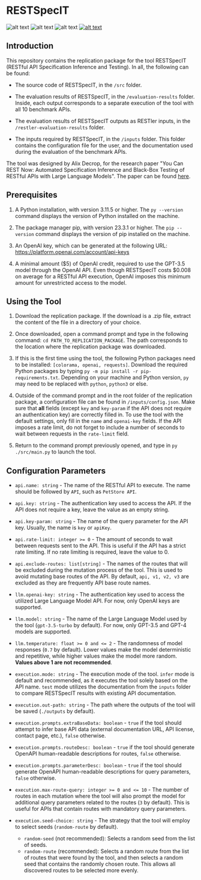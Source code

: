 # RESTSpecIT
![alt text](https://img.shields.io/badge/Version-1.0-orange.svg) ![alt text](https://img.shields.io/badge/LLM-GPT--3.5_|_GPT--4-purple.svg) ![alt text](https://img.shields.io/badge/Minimal_User_Input-API_Name,_OpenAI_Key-brightgreen.svg)  [![alt text](https://img.shields.io/badge/LinkedIn-blue.svg)](https://www.linkedin.com/in/alix-decrop)

## Introduction

This repository contains the replication package for the tool RESTSpecIT (RESTful API Specification Inference and Testing). In all, the following can be found:

- The source code of RESTSpecIT, in the `/src` folder.

- The evaluation results of RESTSpecIT, in the `/evaluation-results` folder. Inside, each output corresponds to a separate execution of the tool with all 10 benchmark APIs.

- The evaluation results of RESTSpecIT outputs as RESTler inputs, in the `/restler-evaluation-results` folder.

- The inputs required by RESTSpecIT, in the `/inputs` folder. This folder contains the configuration file for the user, and the documentation used during the evaluation of the benchmark APIs.

The tool was designed by Alix Decrop, for the research paper "You Can REST Now: Automated Specification Inference and Black-Box Testing of RESTful APIs with Large Language Models". The paper can be found [here](https://arxiv.org/abs/2402.05102).

## Prerequisites

1. A Python installation, with version 3.11.5 or higher. The `py --version` command displays the version of Python installed on the machine.

2. The package manager pip, with version 23.3.1 or higher. The `pip --version` command displays the version of pip installed on the machine.

3. An OpenAI key, which can be generated at the following URL: https://platform.openai.com/account/api-keys

4. A minimal amount ($5) of OpenAI credit, required to use the GPT-3.5 model through the OpenAI API. Even though RESTSpecIT costs $0.008 on average for a RESTful API execution, OpenAI imposes this minimum amount for unrestricted access to the model.

## Using the Tool

1. Download the replication package. If the download is a .zip file, extract the content of the file in a directory of your choice.

2. Once downloaded, open a command prompt and type in the following command: `cd PATH_TO_REPLICATION_PACKAGE`. The path corresponds to the location where the replication package was downloaded.

3. If this is the first time using the tool, the following Python packages need to be installed: `[colorama, openai, requests]`. Download the required Python packages by typing `py -m pip install -r pip-requirements.txt`. Depending on your machine and Python version, `py` may need to be replaced with `python`, `python3` or else.

4. Outside of the command prompt and in the root folder of the replication package, a configuration file can be found in `/inputs/config.json`. Make sure that **all** fields (except `key` and `key-param` if the API does not require an authentication key) are correctly filled in. To use the tool with the default settings, only fill in the `name` and `openai-key` fields. If the API imposes a rate limit, do not forget to include a number of seconds to wait between requests in the `rate-limit` field.

4. Return to the command prompt previously opened, and type in `py ./src/main.py` to launch the tool.

## Configuration Parameters

- `api.name: string` - The name of the RESTful API to execute. The name should be followed by `API`, such as `PetStore API`.

- `api.key: string` - The authentication key used to access the API. If the API does not require a key, leave the value as an empty string.

- `api.key-param: string` - The name of the query parameter for the API key. Usually, the name is `key` or `apiKey`.

- `api.rate-limit: integer >= 0` - The amount of seconds to wait between requests sent to the API. This is useful if the API has a strict rate limiting. If no rate limiting is required, leave the value to 0.

- `api.exclude-routes: list[string]` - The names of the routes that will be excluded during the mutation process of the tool. This is used to avoid mutating base routes of the API. By default, `api, v1, v2, v3` are excluded as they are frequently API base route names.

- `llm.openai-key: string` - The authentication key used to access the utilized Large Language Model API. For now, only OpenAI keys are supported.

- `llm.model: string` - The name of the Large Language Model used by the tool (`gpt-3.5-turbo` by default). For now, only GPT-3.5 and GPT-4 models are supported.

- `llm.temperature: float >= 0 and <= 2` - The randomness of model responses (`0.7` by default). Lower values make the model deterministic and repetitive, while higher values make the model more random. **Values above 1 are not recommended**.

- `execution.mode: string` - The execution mode of the tool. `infer` mode is default and recommended, as it executes the tool solely based on the API name. `test` mode utilizes the documentation from the `inputs` folder to compare RESTSpecIT results with existing API documentation.

- `execution.out-path: string` - The path where the outputs of the tool will be saved (`./outputs` by default).

- `execution.prompts.extraBaseData: boolean` - `true` if the tool should attempt to infer base API data (external documentation URL, API license, contact page, etc.), `false` otherwise.

- `execution.prompts.routeDesc: boolean` - `true` if the tool should generate OpenAPI human-readable descriptions for routes, `false` otherwise.

- `execution.prompts.parameterDesc: boolean` - `true` if the tool should generate OpenAPI human-readable descriptions for query parameters, `false` otherwise.

- `execution.max-route-query: integer >= 0 and <= 10` - The number of routes in each mutation where the tool will also prompt the model for additional query parameters related to the routes (`3` by default). This is useful for APIs that contain routes with mandatory query parameters.

- `execution.seed-choice: string` - The strategy that the tool will employ to select seeds (`random-route` by default).
    - `random-seed` (not recommended): Selects a random seed from the list of seeds.
    - `random-route` (recommended): Selects a random route from the list of routes that were found by the tool, and then selects a random seed that contains the randomly chosen route. This allows all discovered routes to be selected more evenly.

